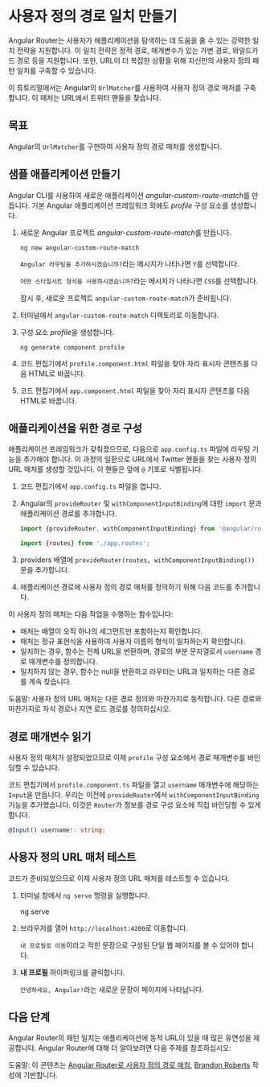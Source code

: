 # 사용자 정의 경로 일치 만들기

Angular Router는 사용자가 애플리케이션을 탐색하는 데 도움을 줄 수 있는 강력한 일치 전략을 지원합니다. 
이 일치 전략은 정적 경로, 매개변수가 있는 가변 경로, 와일드카드 경로 등을 지원합니다. 
또한, URL이 더 복잡한 상황을 위해 자신만의 사용자 정의 패턴 일치를 구축할 수 있습니다.

이 튜토리얼에서는 Angular의 `UrlMatcher`를 사용하여 사용자 정의 경로 매처를 구축합니다. 
이 매처는 URL에서 트위터 핸들을 찾습니다.

## 목표

Angular의 `UrlMatcher`를 구현하여 사용자 정의 경로 매처를 생성합니다.

## 샘플 애플리케이션 만들기

Angular CLI를 사용하여 새로운 애플리케이션 *angular-custom-route-match*를 만듭니다. 
기본 Angular 애플리케이션 프레임워크 외에도 *profile* 구성 요소를 생성합니다.

1. 새로운 Angular 프로젝트 *angular-custom-route-match*를 만듭니다.

    ```shell
    ng new angular-custom-route-match
    ```

    `Angular 라우팅을 추가하시겠습니까?`라는 메시지가 나타나면 `Y`를 선택합니다.

    `어떤 스타일시트 형식을 사용하시겠습니까?`라는 메시지가 나타나면 `CSS`를 선택합니다.

    잠시 후, 새로운 프로젝트 `angular-custom-route-match`가 준비됩니다.

1. 터미널에서 `angular-custom-route-match` 디렉토리로 이동합니다.
1. 구성 요소 *profile*을 생성합니다.

    ```shell
    ng generate component profile
    ```

1. 코드 편집기에서 `profile.component.html` 파일을 찾아 자리 표시자 콘텐츠를 다음 HTML로 바꿉니다.

    <docs-code header="src/app/profile/profile.component.html" path="adev/src/content/examples/routing-with-urlmatcher/src/app/profile/profile.component.html"/>

1. 코드 편집기에서 `app.component.html` 파일을 찾아 자리 표시자 콘텐츠를 다음 HTML로 바꿉니다.

    <docs-code header="src/app/app.component.html" path="adev/src/content/examples/routing-with-urlmatcher/src/app/app.component.html"/>

## 애플리케이션을 위한 경로 구성

애플리케이션 프레임워크가 갖춰졌으므로, 다음으로 `app.config.ts` 파일에 라우팅 기능을 추가해야 합니다. 
이 과정의 일환으로 URL에서 Twitter 핸들을 찾는 사용자 정의 URL 매처를 생성할 것입니다. 
이 핸들은 앞에 `@` 기호로 식별됩니다.

1. 코드 편집기에서 `app.config.ts` 파일을 엽니다.
1. Angular의 `provideRouter` 및 `withComponentInputBinding`에 대한 `import` 문과 애플리케이션 경로를 추가합니다.

    ```ts
    import {provideRouter, withComponentInputBinding} from '@angular/router';

    import {routes} from './app.routes';
    ```

1. providers 배열에 `provideRouter(routes, withComponentInputBinding())` 문을 추가합니다.

1. 애플리케이션 경로에 사용자 정의 경로 매처를 정의하기 위해 다음 코드를 추가합니다.

    <docs-code header="src/app/app.routes.ts" path="adev/src/content/examples/routing-with-urlmatcher/src/app/app.routes.ts" visibleRegion="matcher"/>

이 사용자 정의 매처는 다음 작업을 수행하는 함수입니다:

* 매처는 배열이 오직 하나의 세그먼트만 포함하는지 확인합니다.
* 매처는 정규 표현식을 사용하여 사용자 이름의 형식이 일치하는지 확인합니다.
* 일치하는 경우, 함수는 전체 URL을 반환하며, 경로의 부분 문자열로서 `username` 경로 매개변수를 정의합니다.
* 일치하지 않는 경우, 함수는 null을 반환하고 라우터는 URL과 일치하는 다른 경로를 계속 찾습니다.

도움말: 사용자 정의 URL 매처는 다른 경로 정의와 마찬가지로 동작합니다. 다른 경로와 마찬가지로 자식 경로나 지연 로드 경로를 정의하십시오.

## 경로 매개변수 읽기

사용자 정의 매처가 설정되었으므로 이제 `profile` 구성 요소에서 경로 매개변수를 바인딩할 수 있습니다.

코드 편집기에서 `profile.component.ts` 파일을 열고 `username` 매개변수에 해당하는 `Input`을 만듭니다. 
우리는 이전에 `provideRouter`에서 `withComponentInputBinding` 기능을 추가했습니다. 
이것은 `Router`가 정보를 경로 구성 요소에 직접 바인딩할 수 있게 합니다.

```ts
@Input() username!: string;
```

## 사용자 정의 URL 매처 테스트 

코드가 준비되었으므로 이제 사용자 정의 URL 매처를 테스트할 수 있습니다.

1. 터미널 창에서 `ng serve` 명령을 실행합니다.

    <docs-code language="shell">
    ng serve
    </docs-code>

1. 브라우저를 열어 `http://localhost:4200`로 이동합니다.

    `내 프로필로 이동`이라고 적힌 문장으로 구성된 단일 웹 페이지를 볼 수 있어야 합니다.

1. **내 프로필** 하이퍼링크를 클릭합니다.

    `안녕하세요, Angular!`라는 새로운 문장이 페이지에 나타납니다.

## 다음 단계

Angular Router의 패턴 일치는 애플리케이션에 동적 URL이 있을 때 많은 유연성을 제공합니다. 
Angular Router에 대해 더 알아보려면 다음 주제를 참조하십시오:

<docs-pill-row>
  <docs-pill href="guide/routing/common-router-tasks" title="애플리케이션 내 라우팅 및 탐색"/>
  <docs-pill href="api/router/Router" title="라우터 API"/>
</docs-pill-row>

도움말: 이 콘텐츠는 [Angular Router로 사용자 정의 경로 매칭](https://medium.com/@brandontroberts/custom-route-matching-with-the-angular-router-fbdd48665483), [Brandon Roberts](https://twitter.com/brandontroberts) 작성에 기반합니다.